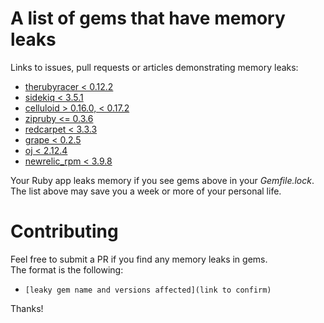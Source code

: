 # A list of gems that have memory leaks

Links to issues, pull requests or articles demonstrating memory leaks:
- [therubyracer < 0.12.2](https://github.com/cowboyd/therubyracer/pull/336)
- [sidekiq < 3.5.1](https://github.com/mperham/sidekiq/pull/2598)
- [celluloid > 0.16.0, < 0.17.2](https://github.com/celluloid/celluloid/pull/678)
- [zipruby <= 0.3.6](https://packetstormsecurity.com/files/111242/libzip-0.10-Heap-Overflow-Information-Leak.html)
- [redcarpet < 3.3.3](https://github.com/vmg/redcarpet/pull/516)
- [grape < 0.2.5](https://github.com/ruby-grape/grape/pull/291#issuecomment-11725614)
- [oj < 2.12.4](https://github.com/ohler55/oj/issues/229)
- [newrelic_rpm < 3.9.8](https://discuss.newrelic.com/t/client-using-large-amount-of-memory/9307)

Your Ruby app leaks memory if you see gems above in your _Gemfile.lock_. The list above may save you a week or more of your personal life.  

# Contributing
Feel free to submit a PR if you find any memory leaks in gems.  
The format is the following:
- `[leaky gem name and versions affected](link to confirm)`

Thanks!
